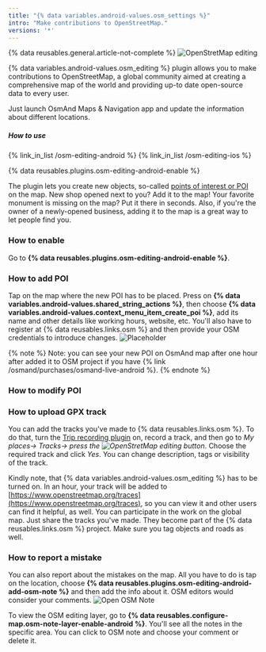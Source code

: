 ```yaml
---
title: "{% data variables.android-values.osm_settings %}"
intro: "Make contributions to OpenStreetMap."
versions: '*'
---
```

{% data reusables.general.article-not-complete %}
![OpenStretMap editing](/assets/images/plugins/placeholder-intro.png)

{% data variables.android-values.osm_editing %} plugin allows you to make contributions to OpenStreetMap, a global community aimed at creating a comprehensive map of the world and providing up-to date open-source data to every user.

Just launch OsmAnd Maps & Navigation app and update the information about different locations.


##### How to use
{% link_in_list /osm-editing-android %}
{% link_in_list /osm-editing-ios %}

{% data reusables.plugins.osm-editing-android-enable %}



The plugin lets you create new objects, so-called  [points of interest or POI](https://osmand.net/features/find-something-on-map#Find_Points_of_Interest_A)  on the map. New shop opened next to you? Add it to the map! Your favorite monument is missing on the map? Put it there in seconds. Also, if you're the owner of a newly-opened business, adding it to the map is a great way to let people find you.

### How to enable
Go to **{% data reusables.plugins.osm-editing-android-enable %}**.

### How to add POI
Tap on the map where the new POI has to be placed. Press on **{% data variables.android-values.shared_string_actions %}**, then choose **{% data variables.android-values.context_menu_item_create_poi %}**, add its name and other details like working hours, website, etc. You'll also have to register at {% data reusables.links.osm %} and then provide your OSM credentials to introduce changes.
![Placeholder](/assets/images/plugins/placeholder-intro.png)

{% note %}
Note: you can see your new POI on OsmAnd map after one hour after added it to OSM project if you have {% link /osmand/purchases/osmand-live-android %}.
{% endnote %}

### How to modify POI

### How to upload GPX track
You can add the tracks you've made to {% data reusables.links.osm %}. To do that, turn the [Trip recording plugin](http://osmand.net/features?id=trip-recording-plugin) on, record a track, and then go to _My places-> Tracks-> press the ![OpenStretMap editing](/assets/images/icons/android/ic_action_export.svg) button_. Choose the required track and click _Yes_. You can change description, tags or visibility of the track. 

Kindly note, that {% data variables.android-values.osm_editing %} has to be turned on. 
In an hour, your track will be added to [https://www.openstreetmap.org/traces](https://www.openstreetmap.org/traces), so you can view it and other users can find it helpful, as well. 
You can participate in the work on the global map. Just share the tracks you've made. They become part of the {% data reusables.links.osm %} project. Make sure you tag objects and roads as well.


### How to report a mistake
You can also report about the mistakes on the map. All you have to do is tap on the location, choose **{% data reusables.plugins.osm-editing-android-add-osm-note %}** and then add the info about it. OSM editors would consider your comments.
![Open OSM Note](/assets/images/plugins/osm-editing/open-osm-note.png)

To view the OSM editing layer, go to **{% data reusables.configure-map.osm-note-layer-enable-android %}**. You'll see all the notes in the specific area. You can click to OSM note and choose your comment or delete it.
